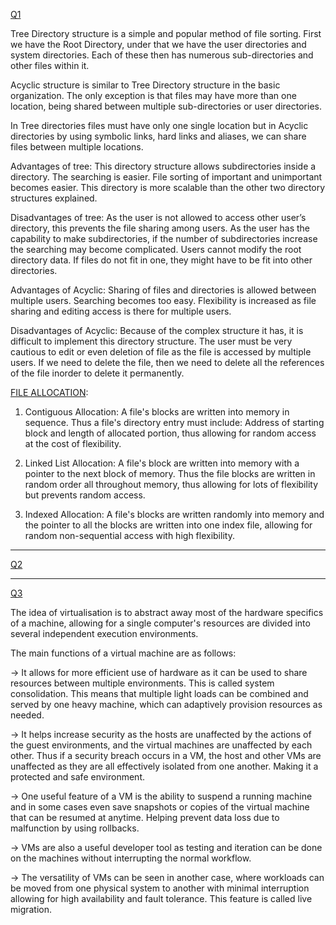 
[Q1](https://www.geeksforgeeks.org/structures-of-directory-in-operating-system/)

Tree Directory structure is a simple and popular method of file sorting.
First we have the Root Directory, under that we have the user directories and system directories. Each of these then has numerous sub-directories and other files within it.

Acyclic structure is similar to Tree Directory structure in the basic organization. The only exception is that files may have more than one location, being shared between multiple sub-directories or user directories.

In Tree directories files must have only one single location but in Acyclic directories by using symbolic links, hard links and aliases, we can share files between multiple locations.

Advantages of tree:
This directory structure allows subdirectories inside a directory.
The searching is easier.
File sorting of important and unimportant becomes easier.
This directory is more scalable than the other two directory structures explained.

Disadvantages of tree:
As the user is not allowed to access other user’s directory, this prevents the file sharing among users.
As the user has the capability to make subdirectories, if the number of subdirectories increase the searching may become complicated.
Users cannot modify the root directory data.
If files do not fit in one, they might have to be fit into other directories.


Advantages of Acyclic:
Sharing of files and directories is allowed between multiple users.
Searching becomes too easy.
Flexibility is increased as file sharing and editing access is there for multiple users.

Disadvantages of Acyclic:
Because of the complex structure it has, it is difficult to implement this directory structure.
The user must be very cautious to edit or even deletion of file as the file is accessed by multiple users.
If we need to delete the file, then we need to delete all the references of the file inorder to delete it permanently.

[FILE ALLOCATION](https://www.geeksforgeeks.org/file-allocation-methods/):

1) Contiguous Allocation:
A file's blocks are written into memory in sequence.
Thus a file's directory entry must include: Address of starting block and length of allocated portion, thus allowing for random access at the cost of flexibility.

2) Linked List Allocation:
A file's block are written into memory with a pointer to the next block of memory.
Thus the file blocks are written in random order all throughout memory, thus allowing for lots of flexibility but prevents random access.

3) Indexed Allocation:
A file's blocks are written randomly into memory and the pointer to all the blocks are written into one index file, allowing for random non-sequential access with high flexibility.

---

[Q2](https://www.geeksforgeeks.org/architecture-of-linux-operating-system/)

---

[Q3](file:///C:/Users/catte/Downloads/OperatingSystemConcepts-10th[1].pdf)

The idea of virtualisation is to abstract away most of the hardware specifics of a machine, allowing for a single computer's resources are divided into several independent execution environments.

The main functions of a virtual machine are as follows:

-> It allows for more efficient use of hardware as it can be used to share resources between multiple environments. This is called system consolidation. This means that multiple light loads can be combined and served by one heavy machine, which can adaptively provision resources as needed.

-> It helps increase security as the hosts are unaffected by the actions of the guest environments, and the virtual machines are unaffected by each other. Thus if a security breach occurs in a VM, the host and other VMs are unaffected as they are all effectively isolated from one another. Making it a protected and safe environment.

-> One useful feature of a VM is the ability to suspend a running machine and in some cases even save snapshots or copies of the virtual machine that can be resumed at anytime. Helping prevent data loss due to malfunction by using rollbacks.

-> VMs are also a useful developer tool as testing and iteration can be done on the machines without interrupting the normal workflow.

-> The versatility of VMs can be seen in another case, where workloads can be moved from one physical system to another with minimal interruption allowing for high availability and fault tolerance. This feature is called live migration.

